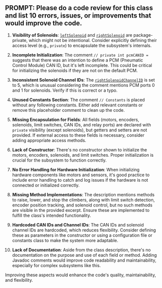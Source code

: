 ## PROMPT: Please do a code review for this class and list 10 errors, issues, or improvements that would improve the code.

1. **Visibility of Solenoids**: [`leftSolenoid`](command:_github.copilot.openSymbolFromReferences?%5B%7B%22%24mid%22%3A1%2C%22path%22%3A%22%2FUsers%2Fbolme%2FFRCProjects%2F2024-Crescendo-Bot%2Fsrc%2Fmain%2Fjava%2Ffrc%2Frobot%2Fsubsystems%2FClimber.java%22%2C%22scheme%22%3A%22file%22%7D%2C%7B%22line%22%3A33%2C%22character%22%3A13%7D%5D "src/main/java/frc/robot/subsystems/Climber.java") and [`rightSolenoid`](command:_github.copilot.openSymbolFromReferences?%5B%7B%22%24mid%22%3A1%2C%22path%22%3A%22%2FUsers%2Fbolme%2FFRCProjects%2F2024-Crescendo-Bot%2Fsrc%2Fmain%2Fjava%2Ffrc%2Frobot%2Fsubsystems%2FClimber.java%22%2C%22scheme%22%3A%22file%22%7D%2C%7B%22line%22%3A34%2C%22character%22%3A13%7D%5D "src/main/java/frc/robot/subsystems/Climber.java") are package-private, which might not be intentional. Consider explicitly defining their access level (e.g., `private`) to encapsulate the subsystem's internals.

2. **Incomplete Initialization**: The comment `// private int pcmCANID =` suggests that there was an intention to define a PCM (Pneumatic Control Module) CAN ID, but it's left incomplete. This could be critical for initializing the solenoids if they are not on the default PCM.

3. **Inconsistent Solenoid Channel IDs**: The [`rightSolenoidChannelID`](command:_github.copilot.openSymbolFromReferences?%5B%7B%22%24mid%22%3A1%2C%22path%22%3A%22%2FUsers%2Fbolme%2FFRCProjects%2F2024-Crescendo-Bot%2Fsrc%2Fmain%2Fjava%2Ffrc%2Frobot%2Fsubsystems%2FClimber.java%22%2C%22scheme%22%3A%22file%22%7D%2C%7B%22line%22%3A47%2C%22character%22%3A16%7D%5D "src/main/java/frc/robot/subsystems/Climber.java") is set to 5, which is unusual considering the comment mentions PCM ports 0 and 1 for solenoids. Verify if this is correct or a typo.

4. **Unused Constants Section**: The comment `// Constants` is placed without any following constants. Either add relevant constants or remove this placeholder comment to clean up the code.

5. **Missing Encapsulation for Fields**: All fields (motors, encoders, solenoids, limit switches, CAN IDs, and relay ports) are declared with `private` visibility (except solenoids), but getters and setters are not provided. If external access to these fields is necessary, consider adding appropriate access methods.

6. **Lack of Constructor**: There's no constructor shown to initialize the motors, encoders, solenoids, and limit switches. Proper initialization is crucial for the subsystem to function correctly.

7. **No Error Handling for Hardware Initialization**: When initializing hardware components like motors and sensors, it's good practice to include error handling to catch and log issues if the hardware is not connected or initialized correctly.

8. **Missing Method Implementations**: The description mentions methods to raise, lower, and stop the climbers, along with limit switch detection, encoder position tracking, and solenoid control, but no such methods are visible in the provided excerpt. Ensure these are implemented to fulfill the class's intended functionality.

9. **Hardcoded CAN IDs and Channel IDs**: The CAN IDs and solenoid channel IDs are hardcoded, which reduces flexibility. Consider defining these as parameters in the constructor or using a configuration file or constants class to make the system more adaptable.

10. **Lack of Documentation**: Aside from the class description, there's no documentation on the purpose and use of each field or method. Adding Javadoc comments would improve code readability and maintainability, especially for complex subsystems like this.

Improving these aspects would enhance the code's quality, maintainability, and flexibility.